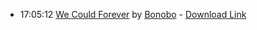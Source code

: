 *   17:05:12  [We Could Forever](http://goo.gl/8hsRH) by [Bonobo](http://www.last.fm/music/Bonobo) - [Download Link](http://goo.gl/1GbomP)

